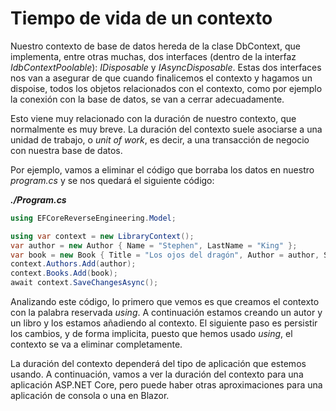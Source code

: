 # Tiempo de vida de un contexto

Nuestro contexto de base de datos hereda de la clase DbContext, que implementa, entre otras muchas, dos interfaces (dentro de la interfaz _IdbContextPoolable_): _IDisposable_ y _IAsyncDisposable_. Estas dos interfaces nos van a asegurar de que cuando finalicemos el contexto y hagamos un dispoise, todos los objetos relacionados con el contexto, como por ejemplo la conexión con la base de datos, se van a cerrar adecuadamente.

Esto viene muy relacionado con la duración de nuestro contexto, que normalmente es muy breve. La duración del contexto suele asociarse a una unidad de trabajo, o _unit of work_, es decir, a una transacción de negocio con nuestra base de datos. 

Por ejemplo, vamos a eliminar el código que borraba los datos en nuestro _program.cs_ y se nos quedará el siguiente código:

***./Program.cs***
```csharp
using EFCoreReverseEngineering.Model;

using var context = new LibraryContext();
var author = new Author { Name = "Stephen", LastName = "King" };
var book = new Book { Title = "Los ojos del dragón", Author = author, Sinopsis = "Esta es la sonopsis del libro." };
context.Authors.Add(author);
context.Books.Add(book);
await context.SaveChangesAsync();
```

Analizando este código, lo primero que vemos es que creamos el contexto con la palabra reservada _using_. A continuación estamos creando un autor y un libro y los estamos añadiendo al contexto. El siguiente paso es persistir los cambios, y de forma implicita, puesto que hemos usado _using_, el contexto se va a eliminar completamente.

La duración del contexto dependerá del tipo de aplicación que estemos usando. A continuación, vamos a ver la duración del contexto para una aplicación ASP.NET Core, pero puede haber otras aproximaciones para una aplicación de consola o una en Blazor.
